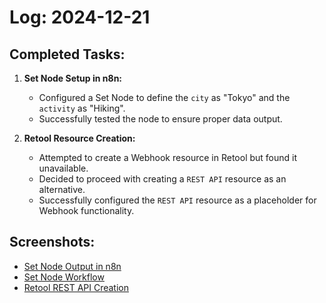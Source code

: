 # Log: 2024-12-21

## Completed Tasks:

1. **Set Node Setup in n8n:**

   - Configured a Set Node to define the `city` as "Tokyo" and the `activity` as "Hiking".
   - Successfully tested the node to ensure proper data output.

2. **Retool Resource Creation:**
   - Attempted to create a Webhook resource in Retool but found it unavailable.
   - Decided to proceed with creating a `REST API` resource as an alternative.
   - Successfully configured the `REST API` resource as a placeholder for Webhook functionality.

## Screenshots:

- [Set Node Output in n8n](../screenshots/set-node-output.png)
- [Set Node Workflow](../screenshots/set-node-workflow.png)
- [Retool REST API Creation](../screenshots/retool-rest-api.png)
